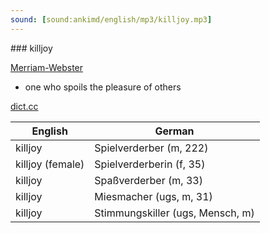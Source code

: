 ```yaml
---
sound: [sound:ankimd/english/mp3/killjoy.mp3]
---
```


\### killjoy

[Merriam-Webster](https://www.merriam-webster.com/dictionary/killjoy)

- one who spoils the pleasure of others

[dict.cc](https://www.dict.cc/killjoy)

| English        | German       |
| -------------- | ------------ |
| killjoy | Spielverderber (m, 222) |
| killjoy (female) | Spielverderberin (f, 35) |
| killjoy | Spaßverderber (m, 33) |
| killjoy | Miesmacher (ugs, m, 31) |
| killjoy | Stimmungskiller (ugs, Mensch, m) |

